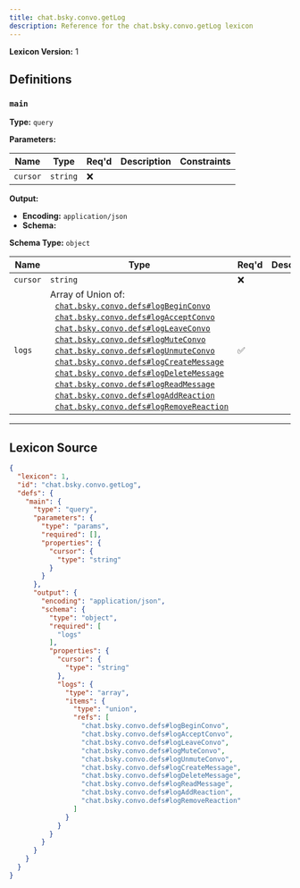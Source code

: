 ```yaml
---
title: chat.bsky.convo.getLog
description: Reference for the chat.bsky.convo.getLog lexicon
---
```

**Lexicon Version:** 1

## Definitions

<a name="main"></a>
### `main`

**Type:** `query`

**Parameters:**

| Name | Type | Req'd  | Description | Constraints |
|------|------|----------|-------------|-------------|
| `cursor` | `string` | ❌  |  |  |
**Output:**

- **Encoding:** `application/json`
- **Schema:**

**Schema Type:** `object`

| Name | Type | Req'd  | Description | Constraints |
|------|------|----------|-------------|-------------|
| `cursor` | `string` | ❌  |  |  |
| `logs` | Array of Union of:<br/>&nbsp;&nbsp;[`chat.bsky.convo.defs#logBeginConvo`](/lexicons/chat/bsky/convo/defs#logBeginConvo)<br/>&nbsp;&nbsp;[`chat.bsky.convo.defs#logAcceptConvo`](/lexicons/chat/bsky/convo/defs#logAcceptConvo)<br/>&nbsp;&nbsp;[`chat.bsky.convo.defs#logLeaveConvo`](/lexicons/chat/bsky/convo/defs#logLeaveConvo)<br/>&nbsp;&nbsp;[`chat.bsky.convo.defs#logMuteConvo`](/lexicons/chat/bsky/convo/defs#logMuteConvo)<br/>&nbsp;&nbsp;[`chat.bsky.convo.defs#logUnmuteConvo`](/lexicons/chat/bsky/convo/defs#logUnmuteConvo)<br/>&nbsp;&nbsp;[`chat.bsky.convo.defs#logCreateMessage`](/lexicons/chat/bsky/convo/defs#logCreateMessage)<br/>&nbsp;&nbsp;[`chat.bsky.convo.defs#logDeleteMessage`](/lexicons/chat/bsky/convo/defs#logDeleteMessage)<br/>&nbsp;&nbsp;[`chat.bsky.convo.defs#logReadMessage`](/lexicons/chat/bsky/convo/defs#logReadMessage)<br/>&nbsp;&nbsp;[`chat.bsky.convo.defs#logAddReaction`](/lexicons/chat/bsky/convo/defs#logAddReaction)<br/>&nbsp;&nbsp;[`chat.bsky.convo.defs#logRemoveReaction`](/lexicons/chat/bsky/convo/defs#logRemoveReaction) | ✅  |  |  |

---

## Lexicon Source
```json
{
  "lexicon": 1,
  "id": "chat.bsky.convo.getLog",
  "defs": {
    "main": {
      "type": "query",
      "parameters": {
        "type": "params",
        "required": [],
        "properties": {
          "cursor": {
            "type": "string"
          }
        }
      },
      "output": {
        "encoding": "application/json",
        "schema": {
          "type": "object",
          "required": [
            "logs"
          ],
          "properties": {
            "cursor": {
              "type": "string"
            },
            "logs": {
              "type": "array",
              "items": {
                "type": "union",
                "refs": [
                  "chat.bsky.convo.defs#logBeginConvo",
                  "chat.bsky.convo.defs#logAcceptConvo",
                  "chat.bsky.convo.defs#logLeaveConvo",
                  "chat.bsky.convo.defs#logMuteConvo",
                  "chat.bsky.convo.defs#logUnmuteConvo",
                  "chat.bsky.convo.defs#logCreateMessage",
                  "chat.bsky.convo.defs#logDeleteMessage",
                  "chat.bsky.convo.defs#logReadMessage",
                  "chat.bsky.convo.defs#logAddReaction",
                  "chat.bsky.convo.defs#logRemoveReaction"
                ]
              }
            }
          }
        }
      }
    }
  }
}
```
